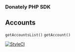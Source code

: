 ### Donately PHP SDK

## Accounts
`getAccountsList()`
`getAccount()`


[![StyleCI](https://styleci.io/repos/113628283/shield?branch=master)](https://styleci.io/repos/113628283)